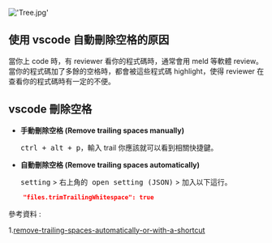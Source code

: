 !['Tree.jpg'](https://junye1993.github.io/image/Development.jpg)

## 使用 vscode 自動刪除空格的原因

當你上 code 時，有 reviewer 看你的程式碼時，通常會用 meld 等軟體 review。當你的程式碼加了多餘的空格時，都會被這些程式碼 highlight，使得 reviewer 在查看你的程式碼時有一定的不便。

## vscode 刪除空格

- **手動刪除空格 (Remove trailing spaces manually)**

    <kbd>ctrl + alt + p</kbd>，輸入 trail 你應該就可以看到相關快捷鍵。

- **自動刪除空格 (Remove trailing spaces automatically)**

    <kbd>setting</kbd> > <kbd>右上角的 open setting (JSON)</kbd> > 加入以下這行。

``` JSON
    "files.trimTrailingWhitespace": true
```

參考資料 :

1.[remove-trailing-spaces-automatically-or-with-a-shortcut][1]

[1]: https://stackoverflow.com/questions/30884131/remove-trailing-spaces-automatically-or-with-a-shortcut
